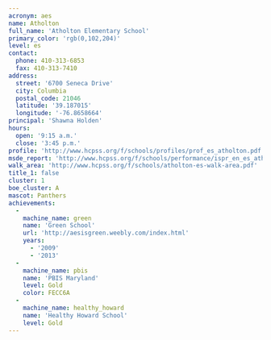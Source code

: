 ```yaml
---
acronym: aes
name: Atholton
full_name: 'Atholton Elementary School'
primary_color: 'rgb(0,102,204)'
level: es
contact:
  phone: 410-313-6853
  fax: 410-313-7410
address:
  street: '6700 Seneca Drive'
  city: Columbia
  postal_code: 21046
  latitude: '39.187015'
  longitude: '-76.8658664'
principal: 'Shawna Holden'
hours:
  open: '9:15 a.m.'
  close: '3:45 p.m.'
profile: 'http://www.hcpss.org/f/schools/profiles/prof_es_atholton.pdf'
msde_report: 'http://www.hcpss.org/f/schools/performance/ispr_en_es_atholton.pdf'
walk_area: 'http://www.hcpss.org/f/schools/atholton-es-walk-area.pdf'
title_1: false
cluster: 1
boe_cluster: A
mascot: Panthers
achievements:
  -
    machine_name: green
    name: 'Green School'
    url: 'http://aesisgreen.weebly.com/index.html'
    years:
      - '2009'
      - '2013'
  -
    machine_name: pbis
    name: 'PBIS Maryland'
    level: Gold
    color: FECC6A
  -
    machine_name: healthy_howard
    name: 'Healthy Howard School'
    level: Gold
---
```

